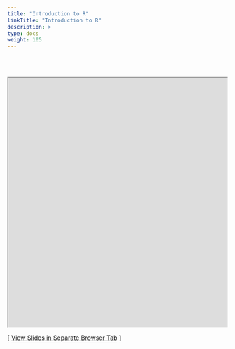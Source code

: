 ```yaml
---
title: "Introduction to R"
linkTitle: "Introduction to R"
description: >
type: docs
weight: 105
---
```


<br></br>

<div style="overflow:auto;">
<iframe src="https://hpcc.ucr.edu/presentations/2020-12-18_Workshop/R_for_HPC/R_for_HPC.html" scrolling="yes", frameborder="2px solid black" width="960" height="569" allowfullscreen="true" mozallowfullscreen="true" webkitallowfullscreen="true" style="width: 1100px"></iframe>
</div>

[ <a href="https://hpcc.ucr.edu/presentations/2020-12-18_Workshop/R_for_HPC/R_for_HPC.html" target="_blank">View Slides in Separate Browser Tab</a> ]





